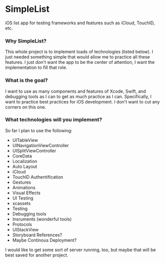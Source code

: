 # SimpleList
iOS list app for testing frameworks and features such as iCloud, TouchID, etc.

### Why SimpleList?
This whole project is to implement loads of technologies (listed below). I just needed something simple that would allow me to practice all these features. I just don't want the app to be the center of attention, I want the implementation to fill that role.

### What is the goal?
I want to use as many components and features of Xcode, Swift, and debugging tools as I can to get as much practice as I can. Specifically, I want to practice best practices for iOS development. I don't want to cut any corners on this one.

### What technologies will you implement?
So far I plan to use the following:

* UITableView
* UINavigationViewController
* UISplitViewController
* CoreData
* Localization
* Auto Layout
* iCloud
* TouchID Authentification
* Gestures
* Animations
* Visual Effects
* UI Testing
* xcassets
* Testing
* Debugging tools
* Insruments (wonderful tools)
* Protocols
* UIStackView
* Storyboard References?
* Maybe Continous Deployment?

I would like to get some sort of server running, too, but maybe that will be best saved for another project.
